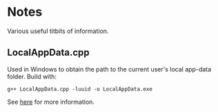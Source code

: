 # Notes

Various useful titbits of information.

## LocalAppData.cpp

Used in Windows to obtain the path to the current user's local app-data folder.  Build with:

`g++ LocalAppData.cpp -luuid -o LocalAppData.exe`

See [here](https://docs.microsoft.com/en-us/windows/desktop/api/shlobj_core/nf-shlobj_core-shgetknownfolderpath) for more information.

